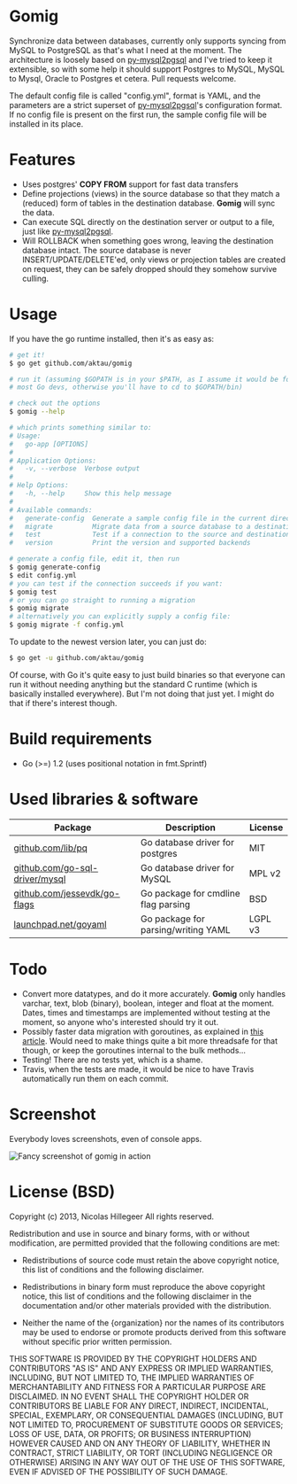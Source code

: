 Gomig
=====

Synchronize data between databases, currently only supports syncing from
MySQL to PostgreSQL as that's what I need at the moment. The
architecture is loosely based on
[py-mysql2pgsql](https://github.com/philipsoutham/py-mysql2pgsql/) and
I've tried to keep it extensible, so with some help it should support
Postgres to MySQL, MySQL to Mysql, Oracle to Postgres et cetera.  Pull
requests welcome.

The default config file is called "config.yml", format is YAML,
and the parameters are a strict superset of
[py-mysql2pgsql](https://github.com/philipsoutham/py-mysql2pgsql/)'s
configuration format. If no config file is present on the first run, the
sample config file will be installed in its place.

Features
========
- Uses postgres' **COPY FROM** support for fast data transfers
- Define projections (views) in the source database so that they match a
  (reduced) form of tables in the destination database. **Gomig** will
  sync the data.
- Can execute SQL directly on the destination server or output to a
  file, just like
  [py-mysql2pgsql](https://github.com/philipsoutham/py-mysql2pgsql/).
- Will ROLLBACK when something goes wrong, leaving the destination
  database intact. The source database is never INSERT/UPDATE/DELETE'ed,
  only views or projection tables are created on request, they can be
  safely dropped should they somehow survive culling.

Usage
=====
If you have the go runtime installed, then it's as easy as:

```bash
# get it!
$ go get github.com/aktau/gomig

# run it (assuming $GOPATH is in your $PATH, as I assume it would be for
# most Go devs, otherwise you'll have to cd to $GOPATH/bin)

# check out the options
$ gomig --help

# which prints something similar to:
# Usage:
#   go-app [OPTIONS]
#
# Application Options:
#   -v, --verbose  Verbose output
#
# Help Options:
#   -h, --help     Show this help message
#
# Available commands:
#   generate-config  Generate a sample config file in the current directory
#   migrate          Migrate data from a source database to a destination file/database
#   test             Test if a connection to the source and destination databases can be established
#   version          Print the version and supported backends

# generate a config file, edit it, then run
$ gomig generate-config
$ edit config.yml
# you can test if the connection succeeds if you want:
$ gomig test
# or you can go straight to running a migration
$ gomig migrate
# alternatively you can explicitly supply a config file:
$ gomig migrate -f config.yml
```

To update to the newest version later, you can just do:

```bash
$ go get -u github.com/aktau/gomig
```

Of course, with Go it's quite easy to just build binaries so that
everyone can run it without needing anything but the standard C runtime
(which is basically installed everywhere). But I'm not doing that just
yet. I might do that if there's interest though.

Build requirements
==================
- Go (>=) 1.2 (uses positional notation in fmt.Sprintf)

Used libraries & software
=========================
| Package | Description | License |
| --- | --- | --- |
| [github.com/lib/pq](github.com/lib/pq) | Go database driver for postgres | MIT |
| [github.com/go-sql-driver/mysql](github.com/go-sql-driver/mysql)| Go database driver for MySQL | MPL v2 |
| [github.com/jessevdk/go-flags](github.com/jessevdk/go-flags) | Go package for cmdline flag parsing | BSD |
| [launchpad.net/goyaml](launchpad.net/goyaml) | Go package for parsing/writing YAML | LGPL v3 |

Todo
====
- Convert more datatypes, and do it more accurately. **Gomig** only
  handles varchar, text, blob (binary), boolean, integer and float at
  the moment. Dates, times and timestamps are implemented without
  testing at the moment, so anyone who's interested should try it out.
- Possibly faster data migration with goroutines, as explained in [this
  article](http://www.acloudtree.com/how-to-shove-data-into-postgres-using-goroutinesgophers-and-golang/).
  Would need to make things quite a bit more threadsafe for that though,
  or keep the goroutines internal to the bulk methods...
- Testing! There are no tests yet, which is a shame.
- Travis, when the tests are made, it would be nice to have Travis
  automatically run them on each commit.

Screenshot
==========

Everybody loves screenshots, even of console apps.

![Fancy screenshot of gomig in action](http://aktau.github.io/gomig/images/screen-0.4.0-1.png)

License (BSD)
======================

Copyright (c) 2013, Nicolas Hillegeer
All rights reserved.

Redistribution and use in source and binary forms, with or without modification,
are permitted provided that the following conditions are met:

* Redistributions of source code must retain the above copyright notice, this
  list of conditions and the following disclaimer.

* Redistributions in binary form must reproduce the above copyright notice, this
  list of conditions and the following disclaimer in the documentation and/or
  other materials provided with the distribution.

* Neither the name of the {organization} nor the names of its
  contributors may be used to endorse or promote products derived from
  this software without specific prior written permission.

THIS SOFTWARE IS PROVIDED BY THE COPYRIGHT HOLDERS AND CONTRIBUTORS "AS IS" AND
ANY EXPRESS OR IMPLIED WARRANTIES, INCLUDING, BUT NOT LIMITED TO, THE IMPLIED
WARRANTIES OF MERCHANTABILITY AND FITNESS FOR A PARTICULAR PURPOSE ARE
DISCLAIMED. IN NO EVENT SHALL THE COPYRIGHT HOLDER OR CONTRIBUTORS BE LIABLE FOR
ANY DIRECT, INDIRECT, INCIDENTAL, SPECIAL, EXEMPLARY, OR CONSEQUENTIAL DAMAGES
(INCLUDING, BUT NOT LIMITED TO, PROCUREMENT OF SUBSTITUTE GOODS OR SERVICES;
LOSS OF USE, DATA, OR PROFITS; OR BUSINESS INTERRUPTION) HOWEVER CAUSED AND ON
ANY THEORY OF LIABILITY, WHETHER IN CONTRACT, STRICT LIABILITY, OR TORT
(INCLUDING NEGLIGENCE OR OTHERWISE) ARISING IN ANY WAY OUT OF THE USE OF THIS
SOFTWARE, EVEN IF ADVISED OF THE POSSIBILITY OF SUCH DAMAGE.
